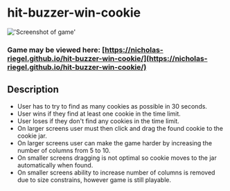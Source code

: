# hit-buzzer-win-cookie

!['Screenshot of game'](https://file%2B.vscode-resource.vscode-cdn.net/Users/nicholas/GA/projects/hit-buzzer-win-cookie/assets/game-screenshot.png?version%3D1713196671624)

### Game may be viewed here: [https://nicholas-riegel.github.io/hit-buzzer-win-cookie/](https://nicholas-riegel.github.io/hit-buzzer-win-cookie/)

## Description

* User has to try to find as many cookies as possible in 30 seconds. 
* User wins if they find at least one cookie in the time limit.
* User loses if they don't find any cookies in the time limit.
* On larger screens user must then click and drag the found cookie to the cookie jar. 
* On larger screens user can make the game harder by increasing the number of columns from 5 to 10.
* On smaller screens dragging is not optimal so cookie moves to the jar automatically when found. 
* On smaller screens ability to increase number of columns is removed due to size constrains, however game is still playable. 